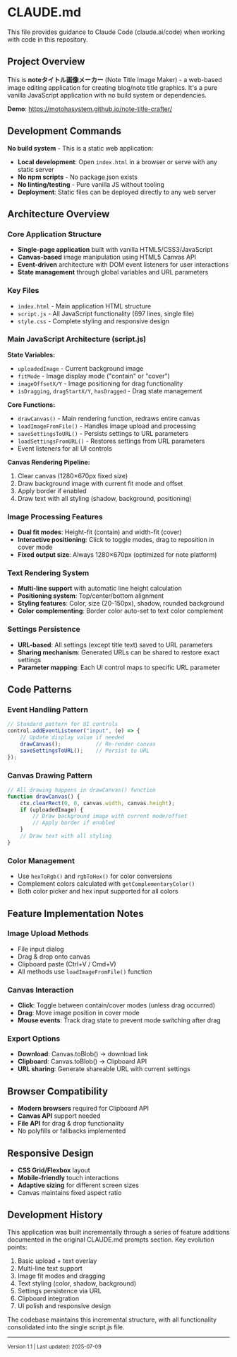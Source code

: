 # CLAUDE.md

This file provides guidance to Claude Code (claude.ai/code) when working with code in this repository.

## Project Overview

This is **noteタイトル画像メーカー** (Note Title Image Maker) - a web-based image editing application for creating blog/note title graphics. It's a pure vanilla JavaScript application with no build system or dependencies.

**Demo**: https://motohasystem.github.io/note-title-crafter/

## Development Commands

**No build system** - This is a static web application:
- **Local development**: Open `index.html` in a browser or serve with any static server
- **No npm scripts** - No package.json exists
- **No linting/testing** - Pure vanilla JS without tooling
- **Deployment**: Static files can be deployed directly to any web server

## Architecture Overview

### Core Application Structure
- **Single-page application** built with vanilla HTML5/CSS3/JavaScript
- **Canvas-based** image manipulation using HTML5 Canvas API
- **Event-driven** architecture with DOM event listeners for user interactions
- **State management** through global variables and URL parameters

### Key Files
- `index.html` - Main application HTML structure
- `script.js` - All JavaScript functionality (697 lines, single file)
- `style.css` - Complete styling and responsive design

### Main JavaScript Architecture (script.js)

**State Variables:**
- `uploadedImage` - Current background image
- `fitMode` - Image display mode ("contain" or "cover")  
- `imageOffsetX/Y` - Image positioning for drag functionality
- `isDragging`, `dragStartX/Y`, `hasDragged` - Drag state management

**Core Functions:**
- `drawCanvas()` - Main rendering function, redraws entire canvas
- `loadImageFromFile()` - Handles image upload and processing
- `saveSettingsToURL()` - Persists settings to URL parameters
- `loadSettingsFromURL()` - Restores settings from URL parameters
- Event listeners for all UI controls

**Canvas Rendering Pipeline:**
1. Clear canvas (1280×670px fixed size)
2. Draw background image with current fit mode and offset
3. Apply border if enabled
4. Draw text with all styling (shadow, background, positioning)

### Image Processing Features
- **Dual fit modes**: Height-fit (contain) and width-fit (cover)
- **Interactive positioning**: Click to toggle modes, drag to reposition in cover mode
- **Fixed output size**: Always 1280×670px (optimized for note platform)

### Text Rendering System
- **Multi-line support** with automatic line height calculation
- **Positioning system**: Top/center/bottom alignment
- **Styling features**: Color, size (20-150px), shadow, rounded background
- **Color complementing**: Border color auto-set to text color complement

### Settings Persistence
- **URL-based**: All settings (except title text) saved to URL parameters
- **Sharing mechanism**: Generated URLs can be shared to restore exact settings
- **Parameter mapping**: Each UI control maps to specific URL parameter

## Code Patterns

### Event Handling Pattern
```javascript
// Standard pattern for UI controls
control.addEventListener("input", (e) => {
    // Update display value if needed
    drawCanvas();           // Re-render canvas
    saveSettingsToURL();    // Persist to URL
});
```

### Canvas Drawing Pattern
```javascript
// All drawing happens in drawCanvas() function
function drawCanvas() {
    ctx.clearRect(0, 0, canvas.width, canvas.height);
    if (uploadedImage) {
        // Draw background image with current mode/offset
        // Apply border if enabled
    }
    // Draw text with all styling
}
```

### Color Management
- Use `hexToRgb()` and `rgbToHex()` for color conversions
- Complement colors calculated with `getComplementaryColor()`
- Both color picker and hex input supported for all colors

## Feature Implementation Notes

### Image Upload Methods
- File input dialog
- Drag & drop onto canvas
- Clipboard paste (Ctrl+V / Cmd+V)
- All methods use `loadImageFromFile()` function

### Canvas Interaction
- **Click**: Toggle between contain/cover modes (unless drag occurred)
- **Drag**: Move image position in cover mode
- **Mouse events**: Track drag state to prevent mode switching after drag

### Export Options
- **Download**: Canvas.toBlob() → download link
- **Clipboard**: Canvas.toBlob() → Clipboard API
- **URL sharing**: Generate shareable URL with current settings

## Browser Compatibility
- **Modern browsers** required for Clipboard API
- **Canvas API** support needed
- **File API** for drag & drop functionality
- No polyfills or fallbacks implemented

## Responsive Design
- **CSS Grid/Flexbox** layout
- **Mobile-friendly** touch interactions
- **Adaptive sizing** for different screen sizes
- Canvas maintains fixed aspect ratio

## Development History

This application was built incrementally through a series of feature additions documented in the original CLAUDE.md prompts section. Key evolution points:
1. Basic upload + text overlay
2. Multi-line text support  
3. Image fit modes and dragging
4. Text styling (color, shadow, background)
5. Settings persistence via URL
6. Clipboard integration
7. UI polish and responsive design

The codebase maintains this incremental structure, with all functionality consolidated into the single script.js file.

---

<small>Version 1.1 | Last updated: 2025-07-09</small>